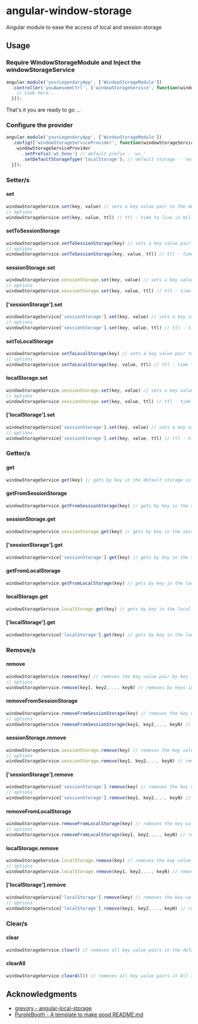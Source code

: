 # angular-window-storage
Angular module to ease the access of local and session storage

## Usage
### Require WindowStorageModule and Inject the windowStorageService

```javascript
angular.module('yourLegendaryApp', ['WindowStorageModule'])
  .controller('youAwesomeCtrl', ['windowStorageService', function(windowStorageService){
    // Code here...
  }]);
```

That's it you are ready to go ...

### Configure the provider

```javascript
angular.module('yourLegendaryApp', ['WindowStorageModule'])
  .config(['windowStorageServiceProvider', function(windowStorageServiceProvider){
    windowStorageServiceProvider
      .setPrefix('wS_Demo') // default prefix - 'ws_'
      .setDefaultStorageType('localStorage'); // default storage - 'sessionStorage'
  }]);
```

### Setter/s

#### set
```javascript
windowStorageService.set(key, value) // sets a key value pair to the default storage in use  
// options
windowStorageService.set(key, value, ttl) // ttl - time to live in milliseconds
```
#### setToSessionStorage
```javascript
windowStorageService.setToSessionStorage(key) // sets a key value pair to the session storage 
// options
windowStorageService.setToSessionStorage(key, value, ttl) // ttl - time to live in milliseconds
```
#### sessionStorage.set
```javascript
windowStorageService.sessionStorage.set(key, value) // sets a key value pair to the session storage  
// options
windowStorageService.sessionStorage.set(key, value, ttl) // ttl - time to live in milliseconds
```
#### ['sessionStorage'].set
```javascript
windowStorageService['sessionStorage'].set(key, value) // sets a key value pair to the session storage  
// options
windowStorageService['sessionStorage'].set(key, value, ttl) // ttl - time to live in milliseconds
```
#### setToLocalStorage
```javascript
windowStorageService.setToLocalStorage(key) // sets a key value pair to the local storage 
// options
windowStorageService.setToLocalStorage(key, value, ttl) // ttl - time to live in milliseconds
```
#### localStorage.set
```javascript
windowStorageService.sessionStorage.set(key, value) // sets a key value pair to the local storage  
// options
windowStorageService.sessionStorage.set(key, value, ttl) // ttl - time to live in milliseconds
```
#### ['localStorage'].set
```javascript
windowStorageService['sessionStorage'].set(key, value) // sets a key value pair to the local storage  
// options
windowStorageService['sessionStorage'].set(key, value, ttl) // ttl - time live in milliseconds
```

### Getter/s

#### get
```javascript
windowStorageService.get(key) // gets by key in the default storage in use
```
#### getFromSessionStorage
```javascript
windowStorageService.getFromSessionStorage(key) // gets by key in the session storage  
```
#### sessionStorage.get
```javascript
windowStorageService.sessionStorage.get(key) // gets by key in the session storage  
```
#### ['sessionStorage'].get
```javascript
windowStorageService['sessionStorage'].get(key) // gets by key in the session storage  
```
#### getFromLocalStorage
```javascript
windowStorageService.getFromLocalStorage(key) // gets by key in the local storage  
```
#### localStorage.get
```javascript
windowStorageService.localStorage.get(key) // gets by key in the local storage  
```
#### ['localStorage'].get
```javascript
windowStorageService['localStorage'].get(key) // gets by key in the local storage  
```

### Remove/s

#### remove
```javascript
windowStorageService.remove(key) // removes the key value pair by key in the default storage in use
// options
windowStorageService.remove(key1, key2,..., keyN) // removes by keys in the default storage in use
```
#### removeFromSessionStorage
```javascript
windowStorageService.removeFromSessionStorage(key) // removes the key value pair by key in the session storage  
// options
windowStorageService.removeFromSessionStorage(key1, key2,..., keyN) // removes by args keys in the session storage in use
```
#### sessionStorage.remove
```javascript
windowStorageService.sessionStorage.remove(key) // removes the key value pair by key in the session storage  
// options
windowStorageService.sessionStorage.remove(key1, key2,..., keyN) // removes by args keys in the session storage in use
```
#### ['sessionStorage'].remove
```javascript
windowStorageService['sessionStorage'].remove(key) // removes the key value pair by key in the session storage  
// options
windowStorageService['sessionStorage'].remove(key1, key2,..., keyN) // removes by args keys in the session storage
```
#### removeFromLocalStorage
```javascript
windowStorageService.removeFromLocalStorage(key) // removes the key value pair by key in the local storage  
// options
windowStorageService.removeFromLocalStorage(key1, key2,..., keyN) // removes by args keys in the local storage
```
#### localStorage.remove
```javascript
windowStorageService.localStorage.remove(key) // removes the key value pair by key in the local storage  
// options
windowStorageService.localStorage.remove(key1, key2,..., keyN) // removes by args keys in the local storage
```
#### ['localStorage'].remove
```javascript
windowStorageService['localStorage'].remove(key) // removes the key value pair by key in the local storage  
// options
windowStorageService['localStorage'].remove(key1, key2,..., keyN) // removes by args keys in the local storage
```

### Clear/s
#### clear
```javascript
windowStorageService.clear() // removes all key value pairs in the default storage  
```
#### clearAll
```javascript
windowStorageService.clearAll() // removes all key value pairs in All the storages
```

## Acknowledgments

* [grevory - angular-local-storage](https://github.com/grevory/angular-local-storage)
* [PurpleBooth - A template to make good README.md](https://gist.github.com/PurpleBooth/109311bb0361f32d87a2)
